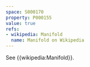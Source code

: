 ```yaml
---
space: S000170
property: P000155
value: true
refs:
- wikipedia: Manifold
  name: Manifold on Wikipedia
---
```


See {{wikipedia:Manifold}}.
